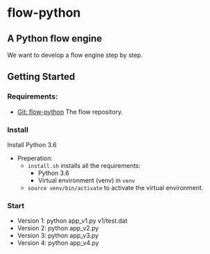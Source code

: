 # flow-python
## A Python flow engine
We want to develop a flow engine step by step.

## Getting Started

### Requirements:
* [Git: flow-python](https://github.com/enterstry/flow-python.git)
   The flow repository.

### Install
Install Python 3.6
* Preperation: 
   * `install.sh` installs all the requirements:
       * Python 3.6
       * Virtual environment (venv) in `venv`
   * `source venv/bin/activate` to activate the virtual environment.

### Start
* Version 1: python app_v1.py v1/test.dat
* Version 2: python app_v2.py
* Version 3: python app_v3.py
* Version 4: python app_v4.py
